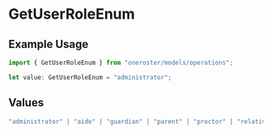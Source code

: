 # GetUserRoleEnum

## Example Usage

```typescript
import { GetUserRoleEnum } from "oneroster/models/operations";

let value: GetUserRoleEnum = "administrator";
```

## Values

```typescript
"administrator" | "aide" | "guardian" | "parent" | "proctor" | "relative" | "student" | "teacher"
```
